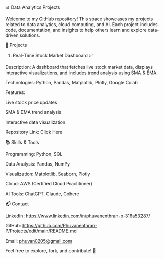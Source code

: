 📊 Data Analytics Projects

Welcome to my GitHub repository! This space showcases my projects related to data analytics, cloud computing, and AI. Each project includes code, documentation, and insights to help others learn and explore data-driven solutions.

🚀 Projects

1. Real-Time Stock Market Dashboard 📈

Description: A dashboard that fetches live stock market data, displays interactive visualizations, and includes trend analysis using SMA & EMA.

Technologies: Python, Pandas, Matplotlib, Plotly, Google Colab

Features:

Live stock price updates

SMA & EMA trend analysis

Interactive data visualization

Repository Link: Click Here

📚 Skills & Tools

Programming: Python, SQL

Data Analysis: Pandas, NumPy

Visualization: Matplotlib, Seaborn, Plotly

Cloud: AWS (Certified Cloud Practitioner)

AI Tools: ChatGPT, Claude, Cohere

📬 Contact

LinkedIn: https://www.linkedin.com/in/phuvanenthran-p-316a53287/

GitHub: https://github.com/Phuvanenthran-P/Projects/edit/main/README.md

Email: phuvan0205@gmail.com

Feel free to explore, fork, and contribute! 🚀

